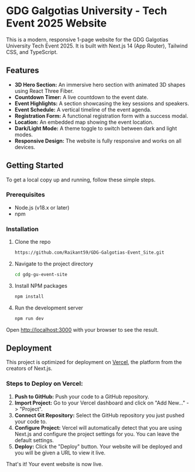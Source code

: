 
# GDG Galgotias University - Tech Event 2025 Website

This is a modern, responsive 1-page website for the GDG Galgotias University Tech Event 2025. It is built with Next.js 14 (App Router), Tailwind CSS, and TypeScript.

## Features

- **3D Hero Section:** An immersive hero section with animated 3D shapes using React Three Fiber.
- **Countdown Timer:** A live countdown to the event date.
- **Event Highlights:** A section showcasing the key sessions and speakers.
- **Event Schedule:** A vertical timeline of the event agenda.
- **Registration Form:** A functional registration form with a success modal.
- **Location:** An embedded map showing the event location.
- **Dark/Light Mode:** A theme toggle to switch between dark and light modes.
- **Responsive Design:** The website is fully responsive and works on all devices.

## Getting Started

To get a local copy up and running, follow these simple steps.

### Prerequisites

- Node.js (v18.x or later)
- npm

### Installation

1. Clone the repo
   ```sh
   https://github.com/Raikant59/GDG-Galgotias-Event_Site.git
   ```
2. Navigate to the project directory
   ```sh
   cd gdg-gu-event-site
   ```
3. Install NPM packages
   ```sh
   npm install
   ```
4. Run the development server
   ```sh
   npm run dev
   ```

Open [http://localhost:3000](http://localhost:3000) with your browser to see the result.

## Deployment

This project is optimized for deployment on [Vercel](https://vercel.com/), the platform from the creators of Next.js.

### Steps to Deploy on Vercel:

1. **Push to GitHub:** Push your code to a GitHub repository.
2. **Import Project:** Go to your Vercel dashboard and click on "Add New..." -> "Project".
3. **Connect Git Repository:** Select the GitHub repository you just pushed your code to.
4. **Configure Project:** Vercel will automatically detect that you are using Next.js and configure the project settings for you. You can leave the default settings.
5. **Deploy:** Click the "Deploy" button. Your website will be deployed and you will be given a URL to view it live.

That's it! Your event website is now live.
